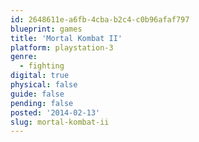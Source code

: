 ```yaml
---
id: 2648611e-a6fb-4cba-b2c4-c0b96afaf797
blueprint: games
title: 'Mortal Kombat II'
platform: playstation-3
genre:
  - fighting
digital: true
physical: false
guide: false
pending: false
posted: '2014-02-13'
slug: mortal-kombat-ii
---
```


